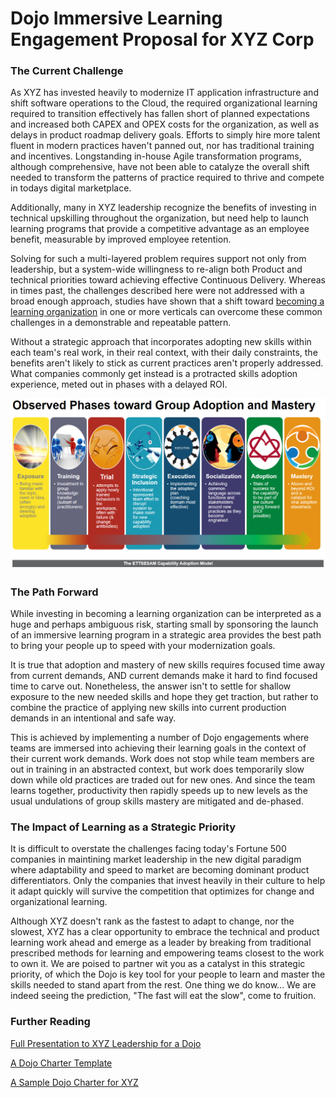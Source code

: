 # Dojo Immersive Learning Engagement Proposal for XYZ Corp 
### The Current Challenge 

As XYZ has invested heavily to modernize IT application infrastructure and shift software operations to the Cloud, the required organizational learning required to transition effectively has fallen short of planned expectations and increased both CAPEX and OPEX costs for the organization, as well as delays in product roadmap delivery goals. Efforts to simply hire more talent fluent in modern practices haven't panned out, nor has traditional training and incentives. Longstanding in-house Agile transformation programs, although comprehensive, have not been able to catalyze the overall shift needed to transform the patterns of practice required to thrive and compete in todays digital marketplace.

Additionally, many in XYZ leadership recognize the benefits of investing in technical upskilling throughout the organization, but need help to launch learning programs that provide a competitive advantage as an employee benefit, measurable by improved employee retention. 

Solving for such a multi-layered problem requires support not only from leadership, but a system-wide willingness to re-align both Product and technical priorities toward achieving effective Continuous Delivery. Whereas in times past, the challenges described here were not addressed with a broad enough approach, studies have shown that a shift toward [becoming a learning organization](https://hbr.org/2008/03/is-yours-a-learning-organization) in one or more verticals can overcome these common challenges in a demonstrable and repeatable pattern.

Without a strategic approach that incorporates adopting new skills within each team's real work, in their real context, with their daily constraints, the benefits aren't likely to stick as current practices aren't properly addressed. What companies commonly get instead is a protracted skills adoption experience, meted out in phases with a delayed ROI.

![ETTSESAM](./ettsesamModel_1.png)

### The Path Forward

While investing in becoming a learning organization can be interpreted as a huge and perhaps ambiguous risk, starting small by sponsoring the launch of an immersive learning program in a strategic area provides the best path to bring your people up to speed with your modernization goals.

It is true that adoption and mastery of new skills requires focused time away from current demands, AND current demands make it hard to find focused time to carve out. Nonetheless, the answer isn't to settle for shallow exposure to the new needed skills and hope they get traction, but rather to combine the practice of applying new skills into current production demands in an intentional and safe way. 

This is achieved by implementing a number of Dojo engagements where teams are immersed into achieving their learning goals in the context of their current work demands. Work does not stop while team members are out in training in an abstracted context, but work does temporarily slow down while old practices are traded out for new ones. And since the team learns together, productivity then rapidly speeds up to new levels as the usual undulations of group skills mastery are mitigated and de-phased.

### The Impact of Learning as a Strategic Priority

It is difficult to overstate the challenges facing today's Fortune 500 companies in maintining market leadership in the new digital paradigm where adaptability and speed to market are becoming dominant product differentiators. Only the companies that invest heavily in their culture to help it adapt quickly will survive the competition that optimizes for change and organizational learning. 

Although XYZ doesn't rank as the fastest to adapt to change, nor the slowest, XYZ has a clear opportunity to embrace the technical and product learning work ahead and emerge as a leader by breaking from traditional prescribed methods for learning and empowering teams closest to the work to own it. We are poised to partner wit you as a catalyst in this strategic priority, of which the Dojo is key tool for your people to learn and master the skills needed to stand apart from the rest. One thing we do know... We are indeed seeing the prediction, "The fast will eat the slow", come to fruition.

### Further Reading
[Full Presentation to XYZ Leadership for a Dojo](http://cgipro.com/interview/XYZDojoEngagementPlan.pdf)

[A Dojo Charter Template](http://cgipro.com/interview/TheDojoCharter.pdf)

[A Sample Dojo Charter for XYZ](http://cgipro.com/interview/TheDojoCharterSampleXYZ.pdf)

